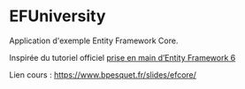 # EFUniversity

Application d'exemple Entity Framework Core.

Inspirée du tutoriel officiel [prise en main d’Entity Framework 6](https://learn.microsoft.com/fr-fr/aspnet/mvc/overview/getting-started/getting-started-with-ef-using-mvc/creating-an-entity-framework-data-model-for-an-asp-net-mvc-application)

Lien cours : https://www.bpesquet.fr/slides/efcore/
